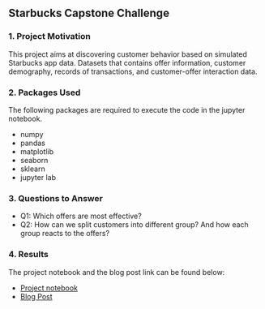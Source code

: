 ## Starbucks Capstone Challenge
### 1. Project Motivation
This project aims at discovering customer behavior based on simulated Starbucks app data. Datasets that contains offer information, customer demography, records of transactions, and customer-offer interaction data.
 
### 2. Packages Used
The following packages are required to execute the code in the jupyter notebook.

* numpy
* pandas
* matplotlib
* seaborn
* sklearn
* jupyter lab

### 3. Questions to Answer
* Q1: Which offers are most effective?
* Q2: How can we split customers into different group? And how each group reacts to the offers?
### 4. Results
The project notebook and the blog post link can be found below:
* [Project notebook](https://github.com/alankashiwa/starbucks-capstone-challenge/blob/master/Starbucks_Capstone_notebook.ipynb)
* [Blog Post](https://medium.com/@alanpochingyang/starbucks-capstone-challenge-analyzing-starbucks-rewards-app-data-13ab5259e049)